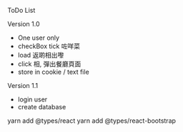 ToDo List

Version 1.0
- One user only
- checkBox tick 咗咩菜
- load 返啲相出嚟
- click 相, 彈出餐廳頁面
- store in cookie / text file

Version 1.1
- login user
- create database


yarn add @types/react
yarn add @types/react-bootstrap